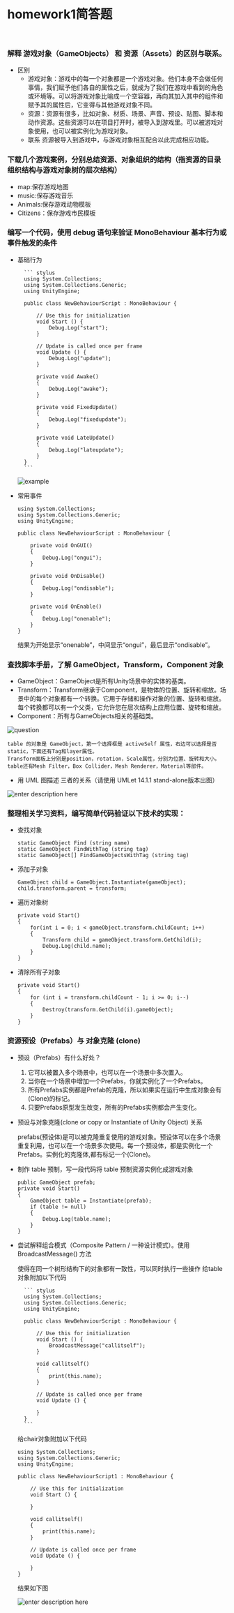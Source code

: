 # homework1简答题
</br>

### 解释 游戏对象（GameObjects） 和 资源（Assets）的区别与联系。
- 区别
	+ 游戏对象：游戏中的每一个对象都是一个游戏对象。他们本身不会做任何事情，我们赋予他们各自的属性之后，就成为了我们在游戏中看到的角色或环境等。可以将游戏对象比喻成一个空容器，再向其加入其中的组件和赋予其的属性后，它变得与其他游戏对象不同。
	+ 资源：资源有很多，比如对象、材质、场景、声音、预设、贴图、脚本和动作资源。这些资源可以在项目打开时，被导入到游戏里。可以被游戏对象使用，也可以被实例化为游戏对象。
	- 联系
		资源被导入到游戏中，与游戏对象相互配合以此完成相应功能。
###  下载几个游戏案例，分别总结资源、对象组织的结构（指资源的目录组织结构与游戏对象树的层次结构）
- map:保存游戏地图
 - music:保存游戏音乐
 - Animals:保存游戏动物模板
- Citizens：保存游戏市民模板
### 编写一个代码，使用 debug 语句来验证 MonoBehaviour 基本行为或事件触发的条件
- 基础行为

		``` stylus
		using System.Collections;
		using System.Collections.Generic;
		using UnityEngine;

		public class NewBehaviourScript : MonoBehaviour {

			// Use this for initialization
			void Start () {
				Debug.Log("start");
			}

			// Update is called once per frame
			void Update () {
				Debug.Log("update");
			}

			private void Awake()
			{
				Debug.Log("awake");
			}

			private void FixedUpdate()
			{
				Debug.Log("fixedupdate");
			}

			private void LateUpdate()
			{
				Debug.Log("lateupdate");
			}
		}
		```
	![example][1]


- 常用事件
	``` stylus
	using System.Collections;
	using System.Collections.Generic;
	using UnityEngine;

	public class NewBehaviourScript : MonoBehaviour {

		private void OnGUI()
		{
			Debug.Log("ongui");
		}

		private void OnDisable()
		{
			Debug.Log("ondisable");
		}

		private void OnEnable()
		{
			Debug.Log("onenable");
		}
	}

	```
	
	结果为开始显示“onenable”，中间显示“ongui”，最后显示“ondisable”。
	
### 查找脚本手册，了解 GameObject，Transform，Component 对象
- GameObject：GameObject是所有Unity场景中的实体的基类。
- Transform：Transform继承于Component，是物体的位置、旋转和缩放。场景中的每个对象都有一个转换。它用于存储和操作对象的位置、旋转和缩放。每个转换都可以有一个父类，它允许您在层次结构上应用位置、旋转和缩放。
- Component：所有与GameObjects相关的基础类。

![question][2]

	table 的对象是 GameObject，第一个选择框是 activeSelf 属性，右边可以选择是否static，下面还有Tag和layer属性。
	Transform面板上分别是position，rotation，Scale属性，分别为位置、旋转和大小。
	table还有Mesh Filter，Box Collider，Mesh Renderer，Material等部件。
- 用 UML 图描述 三者的关系（请使用 UMLet 14.1.1 stand-alone版本出图）

![enter description here][3]


### 整理相关学习资料，编写简单代码验证以下技术的实现：
- 查找对象

	``` stylus
	static GameObject Find (string name)
	static GameObject FindWithTag (string tag)
	static GameObject[] FindGameObjectsWithTag (string tag)
	```
- 添加子对象

	``` stylus
	GameObject child = GameObject.Instantiate(gameObject);
	child.transform.parent = transform;
	```

- 遍历对象树

	``` stylus
	private void Start()
	{
		for(int i = 0; i < gameObject.transform.childCount; i++)
		{
			Transform child = gameObject.transform.GetChild(i);
			Debug.Log(child.name);
		}
	}
	```
- 清除所有子对象

	``` stylus
	private void Start()
	{
		for (int i = transform.childCount - 1; i >= 0; i--)
		{
			Destroy(transform.GetChild(i).gameObject);
		}
	}
	```
### 资源预设（Prefabs）与 对象克隆 (clone)
- 预设（Prefabs）有什么好处？

	1.  它可以被置入多个场景中，也可以在一个场景中多次置入。
    2.  当你在一个场景中增加一个Prefabs，你就实例化了一个Prefabs。
    3.  所有Prefabs实例都是Prefab的克隆，所以如果实在运行中生成对象会有(Clone)的标记。
    4.  只要Prefabs原型发生改变，所有的Prefabs实例都会产生变化。

- 预设与对象克隆(clone or copy or Instantiate of Unity Object) 关系

	prefabs(预设体)是可以被克隆重复使用的游戏对象。预设体可以在多个场景重复利用，也可以在一个场景多次使用。每一个预设体，都是实例化一个Prefabs。实例化的克隆体,都有标记一个(Clone)。

- 制作 table 预制，写一段代码将 table 预制资源实例化成游戏对象

	``` stylus
	public GameObject prefab;
	private void Start()
	{
		GameObject table = Instantiate(prefab);
		if (table != null)
		{
			Debug.Log(table.name);
		}
	}
	```
- 尝试解释组合模式（Composite Pattern / 一种设计模式）。使用 BroadcastMessage() 方法

	使得在同一个树形结构下的对象都有一致性，可以同时执行一些操作
	给table对象附加以下代码
	

		``` stylus
		using System.Collections;
		using System.Collections.Generic;
		using UnityEngine;

		public class NewBehaviourScript : MonoBehaviour {

			// Use this for initialization
			void Start () {
				BroadcastMessage("callitself");
			}

			void callitself()
			{
				print(this.name);
			}

			// Update is called once per frame
			void Update () {

			}
		}
		```
	给chair对象附加以下代码

	``` stylus
	using System.Collections;
	using System.Collections.Generic;
	using UnityEngine;

	public class NewBehaviourScript1 : MonoBehaviour {

		// Use this for initialization
		void Start () {

		}

		void callitself()
		{
			print(this.name);
		}

		// Update is called once per frame
		void Update () {

		}
	}

	```
	结果如下图
	
	![enter description here][4]


  [1]: https://github.com/zhongshuaihui/3D-game-learning/blob/master/homework1/pic2.JPG
  [2]: https://pmlpml.github.io/unity3d-learning/images/ch02/ch02-homework.png
  [3]: https://github.com/zhongshuaihui/3D-game-learning/blob/master/homework1/new.jpg
  [4]: https://github.com/zhongshuaihui/3D-game-learning/blob/master/homework1/pic2.JPG
